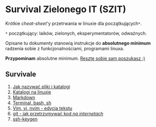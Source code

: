 # Survival Zielonego IT (SZIT)

Krótkie _cheat-sheet_'y przetrwania w linuxie dla początkujących`*`.

`*` początkujący: laików, zielonych, eksperymentatorów, odważnych.

Opisane tu dokumenty stanowią instrukcje do **absolutnego minimum** radzenia sobie z funkcjonalnościami, programami linuxa. 

**Przypominam** absolutne minimum. [Resztę sobie sam poszukasz ;)](https://startpage.com)

## Survivale

1. [Jak nazywać pliki i katalogi](survivale/nazewnictwo-plikow-i-katalogow)
1. [Katalogi na linuxie](survivale/katalogi-linuxa)
1. [Markdown](survivale/markdown)
1. [Terminal, bash, sh](survivale/terminal)
1. [Vim, vi, nvim - edycja tekstu](survivale/vi)
1. [git - jak przetrzymywać kod _na internetach_](survivale/git)
1. [ssh-keygen](survivale/ssh-keygen)

